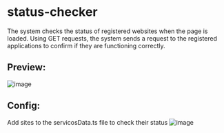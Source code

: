 # status-checker
The system checks the status of registered websites when the page is loaded. Using GET requests, the system sends a request to the registered applications to confirm if they are functioning correctly.
## Preview:
![image](https://github.com/igaaoo/status-checker/assets/88206626/17406ada-166c-49a3-8f4c-6c9920915ff5)

## Config:
Add sites to the servicosData.ts file to check their status
![image](https://github.com/igaaoo/status-checker/assets/88206626/552b67c6-a2bf-4ec3-93b1-c3e1ffc02e1b)


